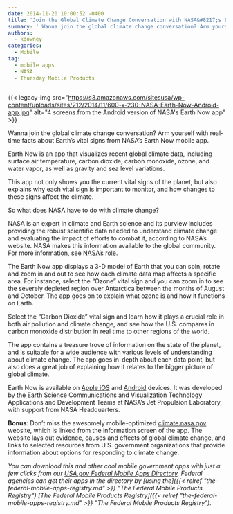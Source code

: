 ```yaml
---
date: 2014-11-20 10:00:52 -0400
title: 'Join the Global Climate Change Conversation with NASA&#8217;s Earth Now'
summary: ' Wanna join the global climate change conversation? Arm yourself with real-time facts about Earth&rsquo;s vital signs from NASA&rsquo;s Earth Now mobile app. Earth Now is an app that visualizes recent global climate data, including surface air temperature, carbon dioxide, carbon'
authors:
  - kdowney
categories:
  - Mobile
tag:
  - mobile apps
  - NASA
  - Thursday Mobile Products
---
```


{{< legacy-img src="https://s3.amazonaws.com/sitesusa/wp-content/uploads/sites/212/2014/11/600-x-230-NASA-Earth-Now-Android-app.jpg" alt="4 screens from the Android version of NASA's Earth Now app" >}}

Wanna join the global climate change conversation? Arm yourself with real-time facts about Earth’s vital signs from NASA’s Earth Now mobile app.

Earth Now is an app that visualizes recent global climate data, including surface air temperature, carbon dioxide, carbon monoxide, ozone, and water vapor, as well as gravity and sea level variations.

This app not only shows you the current vital signs of the planet, but also explains why each vital sign is important to monitor, and how changes to these signs affect the climate.

So what does NASA have to do with climate change?

NASA is an expert in climate and Earth science and its purview includes providing the robust scientific data needed to understand climate change and evaluating the impact of efforts to combat it, according to NASA’s website. NASA makes this information available to the global community. For more information, see [NASA&#8217;s role](http://climate.nasa.gov/nasa_role/).

The Earth Now app displays a 3-D model of Earth that you can spin, rotate and zoom in and out to see how each climate data map affects a specific area. For instance, select the “Ozone” vital sign and you can zoom in to see the severely depleted region over Antarctica between the months of August and October. The app goes on to explain what ozone is and how it functions on Earth.

Select the “Carbon Dioxide” vital sign and learn how it plays a crucial role in both air pollution and climate change, and see how the U.S. compares in carbon monoxide distribution in real time to other regions of the world.

The app contains a treasure trove of information on the state of the planet, and is suitable for a wide audience with various levels of understanding about climate change. The app goes in-depth about each data point, but also does a great job of explaining how it relates to the bigger picture of global climate.

Earth Now is available on [Apple iOS](https://itunes.apple.com/us/app/earth-now/id494633346?mt=8&ls=1) and [Android](https://play.google.com/store/apps/details?id=gov.nasa.jpl.earthnow.activity) devices. It was developed by the Earth Science Communications and Visualization Technology Applications and Development Teams at NASA&#8217;s Jet Propulsion Laboratory, with support from NASA Headquarters.

**Bonus**: Don’t miss the awesomely mobile-optimized [climate.nasa.gov](http://climate.nasa.gov) website, which is linked from the information screen of the app. The website lays out evidence, causes and effects of global climate change, and links to selected resources from U.S. government organizations that provide information about options for responding to climate change.

_You can download this and other cool mobile government apps with just a few clicks from our [USA.gov Federal Mobile Apps Directory](http://www.usa.gov/mobileapps.shtml). Federal agencies can get their apps in the directory by [using the]({{< relref "the-federal-mobile-apps-registry.md" >}} "The Federal Mobile Products Registry") [The Federal Mobile Products Registry]({{< relref "the-federal-mobile-apps-registry.md" >}} "The Federal Mobile Products Registry")._